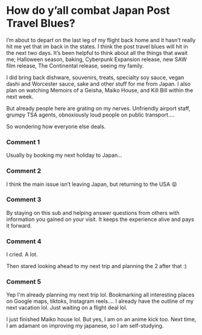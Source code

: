 # How do y’all combat Japan Post Travel Blues?

I’m about to depart on the last leg of my flight back home and it hasn’t really hit me yet that im back in the states. I think the post travel blues will hit in the next two days. It’s been helpful to think about all the things that await me; Halloween season, baking, Cyberpunk Expansion release, new SAW film release, The Continental release, seeing my family. 

I did bring back dishware, souvenirs, treats, specialty soy sauce, vegan dashi and Worcester sauce, sake and other stuff for me from Japan. I also plan on watching Memoirs of a Geisha, Maiko House, and Kill Bill within the next week. 

But already people here are grating on my nerves. Unfriendly airport staff, grumpy TSA agents, obnoxiously loud people on public transport….

So wondering how everyone else deals.

### Comment 1

Usually by booking my next holiday to Japan…

### Comment 2

I think the main issue isn’t leaving Japan, but returning to the USA 😝

### Comment 3

By staying on this sub and helping answer questions from others with information you gained on your visit. It keeps the experience alive and pays it forward.

### Comment 4

I cried. A lot. 

Then stared looking ahead to my next trip and planning the 2 after that :)

### Comment 5

Yep I'm already planning my next trip lol. Bookmarking all interesting places on Google maps, tiktoks, Instagram reels.... I already have the outline of my next vacation lol. Just waiting on a flight deal lol. 

I just finished Maiko house lol. But yes, I am on an anime kick too. Next time, I am adamant on improving my japanese, so I am self-studying.

